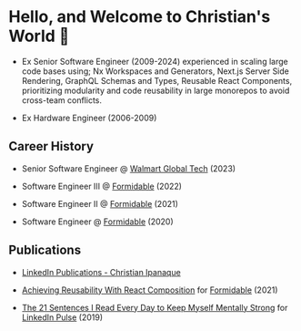 # Hello, and Welcome to Christian's World 👋

- Ex Senior Software Engineer (2009-2024) experienced in scaling large code bases using; Nx Workspaces and Generators, Next.js Server Side Rendering, GraphQL Schemas and Types, Reusable React Components, prioritizing modularity and code reusability in large monorepos to avoid cross-team conflicts.

- Ex Hardware Engineer (2006-2009)

## Career History

- Senior Software Engineer @ [Walmart Global Tech](https://tech.walmart.com/content/walmart-global-tech/en_us.html) (2023)

- Software Engineer III @ [Formidable](https://formidable.com) (2022)

- Software Engineer II @ [Formidable](https://formidable.com) (2021)

- Software Engineer @ [Formidable](https://formidable.com) (2020)

## Publications

- [LinkedIn Publications - Christian Ipanaque](https://linkedin.com/in/christianipanaque-ai/)

- [Achieving Reusability With React Composition](https://formidable.com/blog/2021/react-composition/) for [Formidable](https://formidable.com) (2021)

- [The 21 Sentences I Read Every Day to Keep Myself Mentally Strong](https://www.linkedin.com/pulse/21-sentences-i-read-every-day-keep-myself-mentally-strong-ipanaque) for [LinkedIn Pulse](https://www.linkedin.com/company/pulse-news/) (2019)
